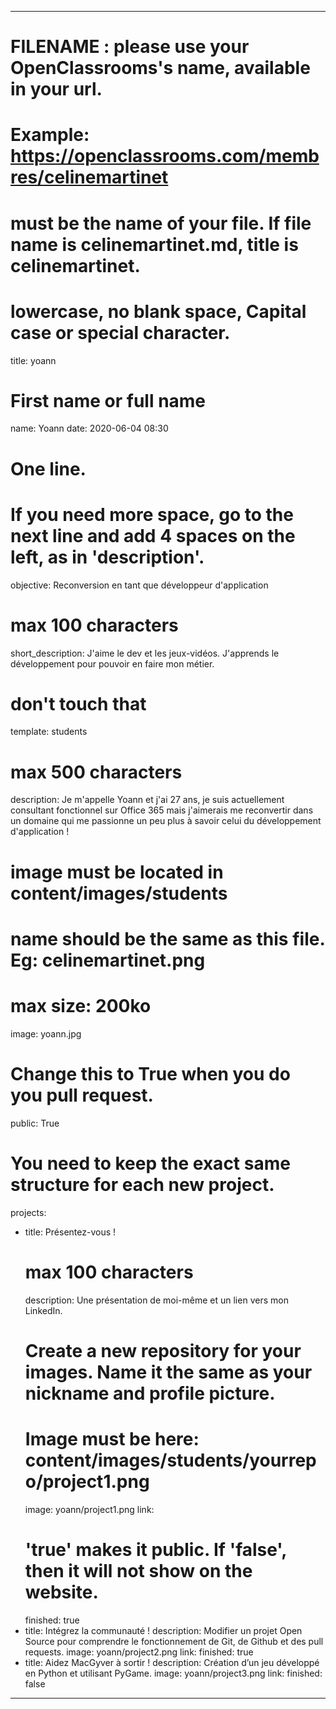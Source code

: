 ---

# FILENAME : please use your OpenClassrooms's name, available in your url.
# Example: https://openclassrooms.com/membres/celinemartinet
# must be the name of your file. If file name is celinemartinet.md, title is celinemartinet.
# lowercase, no blank space, Capital case or special character.
title: yoann

# First name or full name
name: Yoann
date: 2020-06-04 08:30

# One line.
# If you need more space, go to the next line and add 4 spaces on the left, as in 'description'.
objective: Reconversion en tant que développeur d'application

# max 100 characters
short_description: J'aime le dev et les jeux-vidéos. J'apprends le développement pour pouvoir en faire mon métier.

# don't touch that
template: students

# max 500 characters
description:
    Je m'appelle Yoann et j'ai 27 ans, je suis actuellement consultant fonctionnel sur Office 365 mais j'aimerais me reconvertir dans un domaine qui me passionne un peu plus à savoir celui du développement d'application !

# image must be located in content/images/students
# name should be the same as this file. Eg: celinemartinet.png
# max size: 200ko
image: yoann.jpg

# Change this to True when you do you pull request.
public: True

# You need to keep the exact same structure for each new project.
projects:
  - title: Présentez-vous !
    # max 100 characters
    description: Une présentation de moi-même et un lien vers mon LinkedIn.
    # Create a new repository for your images. Name it the same as your nickname and profile picture.
    # Image must be here: content/images/students/yourrepo/project1.png
    image: yoann/project1.png
    link: 
    # 'true' makes it public. If 'false', then it will not show on the website.
    finished: true
  - title: Intégrez la communauté !
    description: Modifier un projet Open Source pour comprendre le fonctionnement de Git, de Github et des pull requests.
    image: yoann/project2.png
    link: 
    finished: true
  - title: Aidez MacGyver à sortir !
    description: Création d’un jeu développé en Python et utilisant PyGame.
    image: yoann/project3.png
    link: 
    finished: false
---